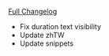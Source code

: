 [Full Changelog](https://github.com/enderneko/Cell/compare/r216-release...e602f935173f6534f03bbb951f113989e218da1b)

- Fix duration text visibility
- Update zhTW
- Update snippets
